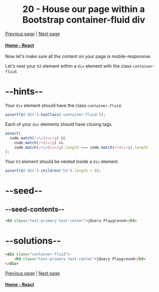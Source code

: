 # <center>20 - House our page within a Bootstrap container-fluid div</center>

[Previous page](19-create-a-bootstrap-headline.md) | [Next page](21-create-a-bootstrap-row.md)

#### [Home - React](./README.md)



Now let's make sure all the content on your page is mobile-responsive.

Let's nest your `h3` element within a `div` element with the class `container-fluid`.

# --hints--

Your `div` element should have the class `container-fluid`.

```js
assert($('div').hasClass('container-fluid'));
```

Each of your `div` elements should have closing tags.

```js
assert(
  code.match(/<\/div>/g) &&
    code.match(/<div/g) &&
    code.match(/<\/div>/g).length === code.match(/<div/g).length
);
```

Your `h3` element should be nested inside a `div` element.

```js
assert($('div').children('h3').length > 0);
```

# --seed--

## --seed-contents--

```html
<h3 class="text-primary text-center">jQuery Playground</h3>
```

# --solutions--

```html
<div class="container-fluid">
    <h3 class="text-primary text-center">jQuery Playground</h3>
</div>
```



[Previous page](19-create-a-bootstrap-headline.md) | [Next page](21-create-a-bootstrap-row.md)

#### [Home - React](./README.md)